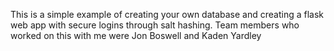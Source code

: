 This is a simple example of creating your own database and creating a flask web app with secure logins through salt hashing. Team members who worked on this with me were Jon Boswell and Kaden Yardley
